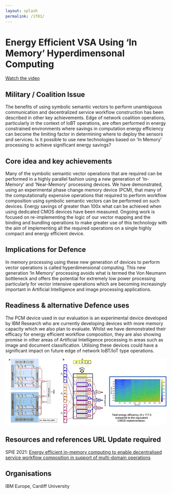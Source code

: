 ```yaml
---
layout: splash
permalink: /1f01/
---
```


# Energy Efficient VSA Using ‘In Memory’ Hyperdimensonal Computing

[Watch the video](https://ibm.box.com/s/so5ldlrl9rorwajp78k1zjyj6bw7kaq0)

## Military / Coalition Issue
The benefits of using symbolic semantic vectors to perform unambiguous communication and decentralized service workflow construction has been described in other key achievements. Edge of network coalition operations, particularly in the context of IoBT operations, are often performed in energy constrained environments where savings in computation energy efficiency can become the limiting factor in determining where to deploy the sensors and services. 
Is it possible to use new technologies based on ‘In Memory’ processing to achieve significant energy savings?


## Core idea and key achievements
Many of the symbolic semantic vector operations that are required can be performed in a highly parallel fashion using a new generation of 'In-Memory' and 'Near-Memory' processing devices. We have demonstrated, using an experimental phase change memory device (PCM), that many of the computationally expensive operations that required to perform workflow composition using symbolic semantic vectors can be performed on such devices.  Energy savings of greater than 100x what can be achieved when using dedicated CMOS devices have been measured. Ongoing work is focused on re-implementing the logic of our vector mapping and the binding and bundling operations to make greater use of this technology with the aim of implementing all the required operations on a single highly compact and energy efficient device.

## Implications for Defence
In memory processing using these new generation of devices to perform vector operations is called hyperdimensional computing. This new generation ‘In Memory’ processing avoids what is termed the Von Neumann bottleneck and offers the potential for extremely low power processing particularly for vector intensive operations which are becoming increasingly important in Artificial Intelligence and image processing applications.



## Readiness & alternative Defence uses
The PCM device used in our evaluation is an experimental device developed by IBM Research who are currently developing devices with more memory capacity which we also plan to evaluate.  Whilst we have demonstrated their efficacy for energy efficient workflow composition, they are also showing promise in other areas of Artificial Intelligence processing in areas such as image and document classification. Utilising these devices could have a significant impact on future edge of network IoBT/IoT type operations. 

![image info](/dais/achievements/images/1f01-fig1.png)

## Resources and references **URL Update required**
SPIE 2021: [Energy efficient in-memory computing to enable decentralised service workflow composition in support of multi-domain operations](https://dais-ita.org/node/6152)

## Organisations
IBM Europe, Cardiff University
